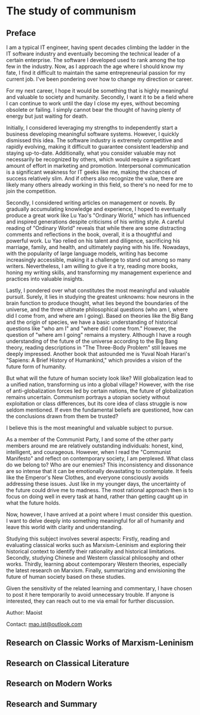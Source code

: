 # The study of communism

## Preface

I am a typical IT engineer, having spent decades climbing the ladder in the IT software industry and eventually becoming the technical leader of a certain enterprise. The software I developed used to rank among the top few in the industry. Now, as I approach the age where I should know my fate, I find it difficult to maintain the same entrepreneurial passion for my current job. I've been pondering over how to change my direction or career.

For my next career, I hope it would be something that is highly meaningful and valuable to society and humanity. Secondly, I want it to be a field where I can continue to work until the day I close my eyes, without becoming obsolete or failing. I simply cannot bear the thought of having plenty of energy but just waiting for death.

Initially, I considered leveraging my strengths to independently start a business developing meaningful software systems. However, I quickly dismissed this idea. The software industry is extremely competitive and rapidly evolving, making it difficult to guarantee consistent leadership and staying up-to-date. Additionally, what you consider valuable may not necessarily be recognized by others, which would require a significant amount of effort in marketing and promotion. Interpersonal communication is a significant weakness for IT geeks like me, making the chances of success relatively slim. And if others also recognize the value, there are likely many others already working in this field, so there's no need for me to join the competition.

Secondly, I considered writing articles on management or novels. By gradually accumulating knowledge and experience, I hoped to eventually produce a great work like Lu Yao's "Ordinary World," which has influenced and inspired generations despite criticisms of his writing style. A careful reading of "Ordinary World" reveals that while there are some distracting comments and reflections in the book, overall, it is a thoughtful and powerful work. Lu Yao relied on his talent and diligence, sacrificing his marriage, family, and health, and ultimately paying with his life. Nowadays, with the popularity of large language models, writing has become increasingly accessible, making it a challenge to stand out among so many writers. Nevertheless, I am willing to give it a try, reading more books, honing my writing skills, and transforming my management experience and practices into valuable insights.

Lastly, I pondered over what constitutes the most meaningful and valuable pursuit. Surely, it lies in studying the greatest unknowns: how neurons in the brain function to produce thought, what lies beyond the boundaries of the universe, and the three ultimate philosophical questions (who am I, where did I come from, and where am I going). Based on theories like the Big Bang and the origin of species, we have a basic understanding of historical questions like "who am I" and "where did I come from." However, the question of "where am I going" remains a mystery. Although I have a rough understanding of the future of the universe according to the Big Bang theory, reading descriptions in "The Three-Body Problem" still leaves me deeply impressed. Another book that astounded me is Yuval Noah Harari's "Sapiens: A Brief History of Humankind," which provides a vision of the future form of humanity.

But what will the future of human society look like? Will globalization lead to a unified nation, transforming us into a global village? However, with the rise of anti-globalization forces led by certain nations, the future of globalization remains uncertain. Communism portrays a utopian society without exploitation or class differences, but its core idea of class struggle is now seldom mentioned. If even the fundamental beliefs are questioned, how can the conclusions drawn from them be trusted?

I believe this is the most meaningful and valuable subject to pursue.

As a member of the Communist Party, I and some of the other party members around me are relatively outstanding individuals: honest, kind, intelligent, and courageous. However, when I read the "Communist Manifesto" and reflect on contemporary society, I am perplexed. What class do we belong to? Who are our enemies? This inconsistency and dissonance are so intense that it can be emotionally devastating to contemplate. It feels like the Emperor's New Clothes, and everyone consciously avoids addressing these issues. Just like in my younger days, the uncertainty of the future could drive me to madness. The most rational approach then is to focus on doing well in every task at hand, rather than getting caught up in what the future holds.

Now, however, I have arrived at a point where I must consider this question. I want to delve deeply into something meaningful for all of humanity and leave this world with clarity and understanding.

Studying this subject involves several aspects: Firstly, reading and evaluating classical works such as Marxism-Leninism and exploring their historical context to identify their rationality and historical limitations. Secondly, studying Chinese and Western classical philosophy and other works. Thirdly, learning about contemporary Western theories, especially the latest research on Marxism. Finally, summarizing and envisioning the future of human society based on these studies.

Given the sensitivity of the related learning and commentary, I have chosen to post it here temporarily to avoid unnecessary trouble. If anyone is interested, they can reach out to me via email for further discussion.

Author: Maoist

Contact: mao.ist@outlook.com

## Research on Classic Works of Marxism-Leninism

## Research on Classical Literature

## Research on Modern Works

## Research and Summary
